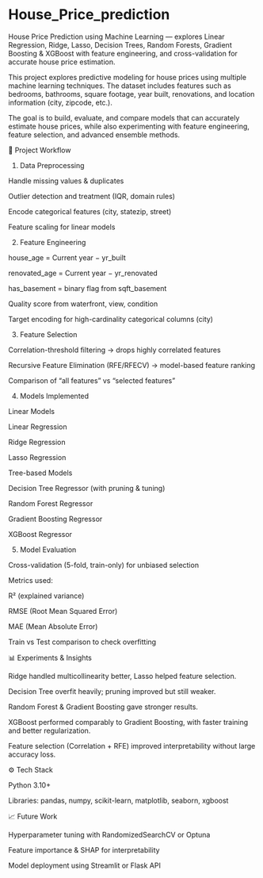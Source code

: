 # House_Price_prediction
House Price Prediction using Machine Learning — explores Linear Regression, Ridge, Lasso, Decision Trees, Random Forests, Gradient Boosting &amp; XGBoost with feature engineering, and cross-validation for accurate house price estimation.

This project explores predictive modeling for house prices using multiple machine learning techniques. The dataset includes features such as bedrooms, bathrooms, square footage, year built, renovations, and location information (city, zipcode, etc.).

The goal is to build, evaluate, and compare models that can accurately estimate house prices, while also experimenting with feature engineering, feature selection, and advanced ensemble methods.

🚀 Project Workflow
1. Data Preprocessing

Handle missing values & duplicates

Outlier detection and treatment (IQR, domain rules)

Encode categorical features (city, statezip, street)

Feature scaling for linear models

2. Feature Engineering

house_age = Current year − yr_built

renovated_age = Current year − yr_renovated

has_basement = binary flag from sqft_basement

Quality score from waterfront, view, condition

Target encoding for high-cardinality categorical columns (city)

3. Feature Selection

Correlation-threshold filtering → drops highly correlated features

Recursive Feature Elimination (RFE/RFECV) → model-based feature ranking

Comparison of “all features” vs “selected features”

4. Models Implemented

Linear Models

Linear Regression

Ridge Regression

Lasso Regression

Tree-based Models

Decision Tree Regressor (with pruning & tuning)

Random Forest Regressor

Gradient Boosting Regressor

XGBoost Regressor

5. Model Evaluation

Cross-validation (5-fold, train-only) for unbiased selection

Metrics used:

R² (explained variance)

RMSE (Root Mean Squared Error)

MAE (Mean Absolute Error)

Train vs Test comparison to check overfitting

📊 Experiments & Insights

Ridge handled multicollinearity better, Lasso helped feature selection.

Decision Tree overfit heavily; pruning improved but still weaker.

Random Forest & Gradient Boosting gave stronger results.

XGBoost performed comparably to Gradient Boosting, with faster training and better regularization.

Feature selection (Correlation + RFE) improved interpretability without large accuracy loss.

⚙️ Tech Stack

Python 3.10+

Libraries: pandas, numpy, scikit-learn, matplotlib, seaborn, xgboost

📈 Future Work

Hyperparameter tuning with RandomizedSearchCV or Optuna

Feature importance & SHAP for interpretability

Model deployment using Streamlit or Flask API
